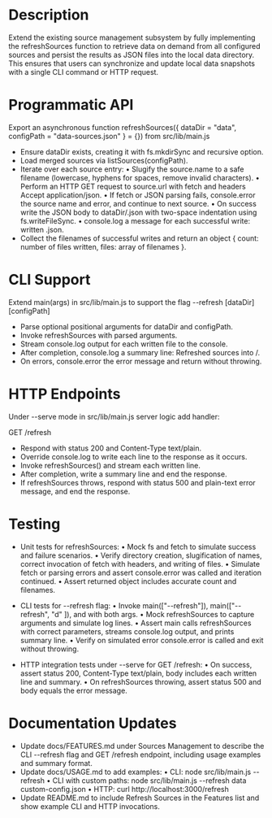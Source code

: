 # Description
Extend the existing source management subsystem by fully implementing the refreshSources function to retrieve data on demand from all configured sources and persist the results as JSON files into the local data directory. This ensures that users can synchronize and update local data snapshots with a single CLI command or HTTP request.

# Programmatic API

Export an asynchronous function refreshSources({ dataDir = "data", configPath = "data-sources.json" } = {}) from src/lib/main.js

- Ensure dataDir exists, creating it with fs.mkdirSync and recursive option.
- Load merged sources via listSources(configPath).
- Iterate over each source entry:
  • Slugify the source.name to a safe filename (lowercase, hyphens for spaces, remove invalid characters).
  • Perform an HTTP GET request to source.url with fetch and headers Accept application/json.
  • If fetch or JSON parsing fails, console.error the source name and error, and continue to next source.
  • On success write the JSON body to dataDir/<slug>.json with two-space indentation using fs.writeFileSync.
  • console.log a message for each successful write: written <slug>.json.
- Collect the filenames of successful writes and return an object { count: number of files written, files: array of filenames }.

# CLI Support

Extend main(args) in src/lib/main.js to support the flag --refresh [dataDir] [configPath]

- Parse optional positional arguments for dataDir and configPath.
- Invoke refreshSources with parsed arguments.
- Stream console.log output for each written file to the console.
- After completion, console.log a summary line: Refreshed <count> sources into <dataDir>/.
- On errors, console.error the error message and return without throwing.

# HTTP Endpoints

Under --serve mode in src/lib/main.js server logic add handler:

GET /refresh

- Respond with status 200 and Content-Type text/plain.
- Override console.log to write each line to the response as it occurs.
- Invoke refreshSources() and stream each written line.
- After completion, write a summary line and end the response.
- If refreshSources throws, respond with status 500 and plain-text error message, and end the response.

# Testing

- Unit tests for refreshSources:
  • Mock fs and fetch to simulate success and failure scenarios.
  • Verify directory creation, slugification of names, correct invocation of fetch with headers, and writing of files.
  • Simulate fetch or parsing errors and assert console.error was called and iteration continued.
  • Assert returned object includes accurate count and filenames.

- CLI tests for --refresh flag:
  • Invoke main(["--refresh"]), main(["--refresh", "d" ]), and with both args.
  • Mock refreshSources to capture arguments and simulate log lines.
  • Assert main calls refreshSources with correct parameters, streams console.log output, and prints summary line.
  • Verify on simulated error console.error is called and exit without throwing.

- HTTP integration tests under --serve for GET /refresh:
  • On success, assert status 200, Content-Type text/plain, body includes each written line and summary.
  • On refreshSources throwing, assert status 500 and body equals the error message.

# Documentation Updates

- Update docs/FEATURES.md under Sources Management to describe the CLI --refresh flag and GET /refresh endpoint, including usage examples and summary format.
- Update docs/USAGE.md to add examples:
  • CLI: node src/lib/main.js --refresh
  • CLI with custom paths: node src/lib/main.js --refresh data custom-config.json
  • HTTP: curl http://localhost:3000/refresh
- Update README.md to include Refresh Sources in the Features list and show example CLI and HTTP invocations.